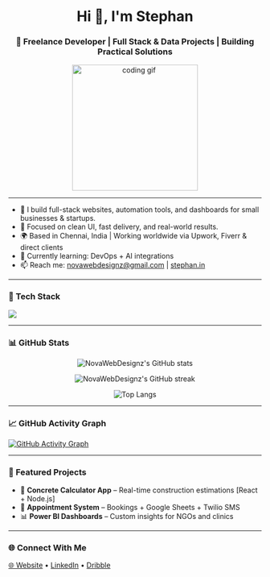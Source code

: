 <h1 align="center">Hi 👋, I'm Stephan</h1>
<h3 align="center">🚀 Freelance Developer | Full Stack & Data Projects | Building Practical Solutions</h3>

<p align="center">
  <img src="https://media.giphy.com/media/qgQUggAC3Pfv687qPC/giphy.gif" width="250" alt="coding gif" />
</p>

---

- 💼 I build full-stack websites, automation tools, and dashboards for small businesses & startups.
- 🎯 Focused on clean UI, fast delivery, and real-world results.
- 🌍 Based in Chennai, India | Working worldwide via Upwork, Fiverr & direct clients
- 🌱 Currently learning: DevOps + AI integrations
- 📫 Reach me: [novawebdesignz@gmail.com](mailto:novawebdesginz@gmail.com) | [stephan.in](https://stephan.in)

---

### 🧰 Tech Stack

<p align="left">
  <img src="https://skillicons.dev/icons?i=nextjs,react,tailwind,django,postgresql,mongodb,python,js,nodejs,figma,vercel,git,github" />
</p>

---

### 📊 GitHub Stats

<p align="center">
  <img src="https://github-readme-stats.vercel.app/api?username=NovaWebDesignz&show_icons=true&theme=react&hide_border=true" alt="NovaWebDesignz's GitHub stats" />
</p>

<p align="center">
  <img src="https://github-readme-streak-stats.herokuapp.com/?user=NovaWebDesignz&theme=react&hide_border=true" alt="NovaWebDesignz's GitHub streak" />
</p>

<p align="center">
  <img src="https://github-readme-stats.vercel.app/api/top-langs/?username=NovaWebDesignz&layout=compact&theme=react&hide_border=true" alt="Top Langs" />
</p>

---

### 📈 GitHub Activity Graph

[![GitHub Activity Graph](https://github-readme-activity-graph.vercel.app/graph?username=NovaWebDesignz&theme=react-dark)](https://github.com/ashutosh00710/github-readme-activity-graph)

---

### 🚀 Featured Projects

- 🧮 **Concrete Calculator App** – Real-time construction estimations [React + Node.js]
- 📅 **Appointment System** – Bookings + Google Sheets + Twilio SMS
- 📊 **Power BI Dashboards** – Custom insights for NGOs and clinics

---

### 🌐 Connect With Me

<p align="left">
  <a href="https://www.novawebdesignz.com" target="_blank">🌐 Website</a> • 
  <a href="https://linkedin.com/in/stephantech" target="_blank">LinkedIn</a> • 
  <a href="https://dribbble.com/stephanbegins/" target="_blank">Dribble</a>
</p>
